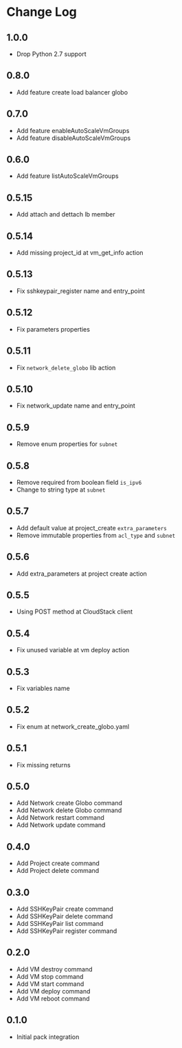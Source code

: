 # Change Log

## 1.0.0

* Drop Python 2.7 support

## 0.8.0
- Add feature create load balancer globo

## 0.7.0
- Add feature enableAutoScaleVmGroups
- Add feature disableAutoScaleVmGroups

## 0.6.0

- Add feature listAutoScaleVmGroups

## 0.5.15

- Add attach and dettach lb member

## 0.5.14

- Add missing project_id at vm_get_info action

## 0.5.13

- Fix sshkeypair_register name and entry_point

## 0.5.12

- Fix parameters properties

## 0.5.11

- Fix `network_delete_globo` lib action

## 0.5.10

- Fix network_update name and entry_point

## 0.5.9

- Remove enum properties for `subnet`

## 0.5.8

- Remove required from boolean field `is_ipv6`
- Change to string type at `subnet`

## 0.5.7

- Add default value at project_create `extra_parameters`
- Remove immutable properties from `acl_type` and `subnet`

## 0.5.6

- Add extra_parameters at project create action

## 0.5.5

- Using POST method at CloudStack client

## 0.5.4

- Fix unused variable at vm deploy action

## 0.5.3

- Fix variables name

## 0.5.2

- Fix enum at network_create_globo.yaml

## 0.5.1

- Fix missing returns

## 0.5.0

- Add Network create Globo command
- Add Network delete Globo command
- Add Network restart command
- Add Network update command

## 0.4.0

- Add Project create command
- Add Project delete command

## 0.3.0

- Add SSHKeyPair create command
- Add SSHKeyPair delete command
- Add SSHKeyPair list command
- Add SSHKeyPair register command

## 0.2.0

- Add VM destroy command
- Add VM stop command
- Add VM start command
- Add VM deploy command
- Add VM reboot command

## 0.1.0

- Initial pack integration
